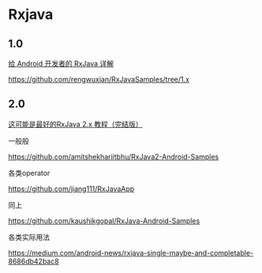 # Rxjava



## 1.0

[给 Android 开发者的 RxJava 详解](https://gank.io/post/560e15be2dca930e00da1083)

https://github.com/rengwuxian/RxJavaSamples/tree/1.x











## 2.0

[这可能是最好的RxJava 2.x 教程（完结版）](https://www.jianshu.com/p/0cd258eecf60)

一般般

https://github.com/amitshekhariitbhu/RxJava2-Android-Samples

各类operator

https://github.com/jiang111/RxJavaApp

同上

https://github.com/kaushikgopal/RxJava-Android-Samples

各类实际用法



https://medium.com/android-news/rxjava-single-maybe-and-completable-8686db42bac8